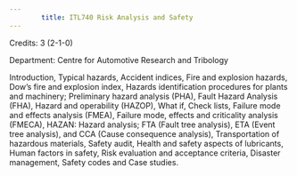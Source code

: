 ```yaml
---
        title: ITL740 Risk Analysis and Safety
---
```

Credits: 3 (2-1-0)

Department: Centre for Automotive Research and Tribology

Introduction, Typical hazards, Accident indices, Fire and explosion hazards, Dow’s fire and explosion index, Hazards identification procedures for plants and machinery; Preliminary hazard analysis (PHA), Fault Hazard Analysis (FHA), Hazard and operability (HAZOP), What if, Check lists, Failure mode and effects analysis (FMEA), Failure mode, effects and criticality analysis (FMECA), HAZAN: Hazard analysis; FTA (Fault tree analysis), ETA (Event tree analysis), and CCA (Cause consequence analysis), Transportation of hazardous materials, Safety audit, Health and safety aspects of lubricants, Human factors in safety, Risk evaluation and acceptance criteria, Disaster management, Safety codes and Case studies.